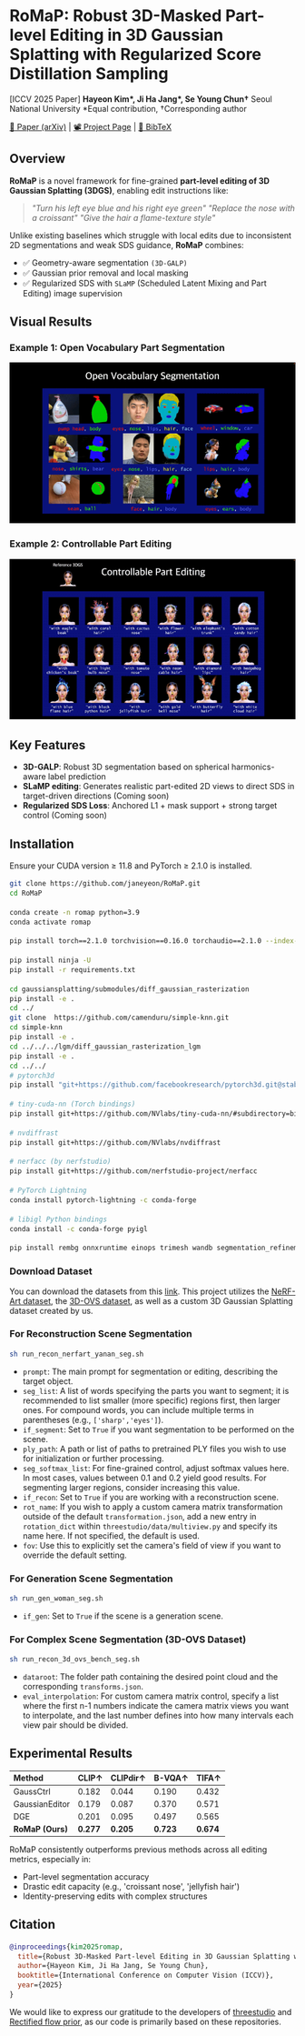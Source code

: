 
# RoMaP: Robust 3D-Masked Part-level Editing in 3D Gaussian Splatting with Regularized Score Distillation Sampling

[ICCV 2025 Paper]
**Hayeon Kim\*, Ji Ha Jang\*, Se Young Chun†**
Seoul National University
\*Equal contribution, †Corresponding author

[📄 Paper (arXiv)](https://arxiv.org/abs/2507.11061) | [📽️ Project Page](https://janeyeon.github.io/romap/) | [🔁 BibTeX](#citation) 

## Overview

**RoMaP** is a novel framework for fine-grained **part-level editing of 3D Gaussian Splatting (3DGS)**, enabling edit instructions like:

> *"Turn his left eye blue and his right eye green"*
> *"Replace the nose with a croissant"*
> *"Give the hair a flame-texture style"*

Unlike existing baselines which struggle with local edits due to inconsistent 2D segmentations and weak SDS guidance, **RoMaP** combines:

- ✅ Geometry-aware segmentation `(3D-GALP)`
- ✅ Gaussian prior removal and local masking
- ✅ Regularized SDS with `SLaMP` (Scheduled Latent Mixing and Part Editing) image supervision

## Visual Results 

### Example 1: Open Vocabulary Part Segmentation
![Segmentation](assets/segmentation.gif)

### Example 2: Controllable Part Editing
![Editing](assets/editing.gif)


## Key Features

- **3D-GALP**: Robust 3D segmentation based on spherical harmonics-aware label prediction 
- **SLaMP editing**: Generates realistic part-edited 2D views to direct SDS in target-driven directions (Coming soon)
- **Regularized SDS Loss**: Anchored L1 + mask support + strong target control (Coming soon)


## Installation

Ensure your CUDA version ≥ 11.8 and PyTorch ≥ 2.1.0 is installed.

```bash
git clone https://github.com/janeyeon/RoMaP.git
cd RoMaP

conda create -n romap python=3.9
conda activate romap

pip install torch==2.1.0 torchvision==0.16.0 torchaudio==2.1.0 --index-url https://download.pytorch.org/whl/cu118

pip install ninja -U
pip install -r requirements.txt

cd gaussiansplatting/submodules/diff_gaussian_rasterization
pip install -e .
cd ../ 
git clone  https://github.com/camenduru/simple-knn.git
cd simple-knn
pip install -e .
cd ../../../lgm/diff_gaussian_rasterization_lgm
pip install -e .
cd ../../
# pytorch3d 
pip install "git+https://github.com/facebookresearch/pytorch3d.git@stable"

# tiny-cuda-nn (Torch bindings)
pip install git+https://github.com/NVlabs/tiny-cuda-nn/#subdirectory=bindings/torch

# nvdiffrast
pip install git+https://github.com/NVlabs/nvdiffrast

# nerfacc (by nerfstudio)
pip install git+https://github.com/nerfstudio-project/nerfacc

# PyTorch Lightning
conda install pytorch-lightning -c conda-forge

# libigl Python bindings
conda install -c conda-forge pyigl

pip install rembg onnxruntime einops trimesh wandb segmentation_refinement tyro roma  xformers==0.0.23 imageio[ffmpeg] imageio[pyav] plyfile lightning sentencepiece

```
### Download Dataset
You can download the datasets from this [link](https://drive.google.com/drive/folders/1V3fHMUGB5y06pa1tnqnOEHGly-P7kjJa?usp=sharing). This project utilizes the [NeRF-Art dataset](https://github.com/cassiePython/NeRF-Art), the [3D-OVS dataset](https://github.com/Kunhao-Liu/3D-OVS?tab=readme-ov-file), as well as a custom 3D Gaussian Splatting dataset created by us.

### For Reconstruction Scene Segmentation

```bash
sh run_recon_nerfart_yanan_seg.sh
```

- `prompt`: The main prompt for segmentation or editing, describing the target object.
- `seg_list`: A list of words specifying the parts you want to segment; it is recommended to list smaller (more specific) regions first, then larger ones. For compound words, you can include multiple terms in parentheses (e.g., `['sharp','eyes']`).
- `if_segment`: Set to `True` if you want segmentation to be performed on the scene.
- `ply_path`: A path or list of paths to pretrained PLY files you wish to use for initialization or further processing.
- `seg_softmax_list`: For fine-grained control, adjust softmax values here. In most cases, values between 0.1 and 0.2 yield good results. For segmenting larger regions, consider increasing this value.
- `if_recon`: Set to `True` if you are working with a reconstruction scene.
- `rot_name`: If you wish to apply a custom camera matrix transformation outside of the default `transformation.json`, add a new entry in `rotation_dict` within `threestudio/data/multiview.py` and specify its name here. If not specified, the default is used.
- `fov`: Use this to explicitly set the camera's field of view if you want to override the default setting.

### For Generation Scene Segmentation

```bash
sh run_gen_woman_seg.sh
```

- `if_gen`: Set to `True` if the scene is a generation scene.

### For Complex Scene Segmentation (3D-OVS Dataset)

```bash
sh run_recon_3d_ovs_bench_seg.sh
```
- `dataroot`: The folder path containing the desired point cloud and the corresponding `transforms.json`.
- `eval_interpolation`: For custom camera matrix control, specify a list where the first n-1 numbers indicate the camera matrix views you want to interpolate, and the last number defines into how many intervals each view pair should be divided.

## Experimental Results

| Method | CLIP↑ | CLIPdir↑ | B-VQA↑ | TIFA↑ |
| :-- | :-- | :-- | :-- | :-- |
| GaussCtrl | 0.182 | 0.044 | 0.190 | 0.432 |
| GaussianEditor | 0.179 | 0.087 | 0.370 | 0.571 |
| DGE | 0.201 | 0.095 | 0.497 | 0.565 |
| **RoMaP (Ours)** | **0.277** | **0.205** | **0.723** | **0.674** |

RoMaP consistently outperforms previous methods across all editing metrics, especially in:

- Part-level segmentation accuracy
- Drastic edit capacity (e.g., 'croissant nose', 'jellyfish hair')
- Identity-preserving edits with complex structures



## Citation

```bibtex
@inproceedings{kim2025romap,
  title={Robust 3D-Masked Part-level Editing in 3D Gaussian Splatting with Regularized Score Distillation Sampling},
  author={Hayeon Kim, Ji Ha Jang, Se Young Chun},
  booktitle={International Conference on Computer Vision (ICCV)},
  year={2025}
}
```

[^1]: 2507.11061v1.pdf


We would like to express our gratitude to the developers of [threestudio](https://github.com/threestudio-project/threestudio) and [Rectified flow prior](https://github.com/yangxiaofeng/rectified_flow_prior), as our code is primarily based on these repositories.